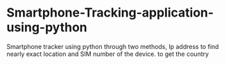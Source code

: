 # Smartphone-Tracking-application-using-python
Smartphone tracker using python through two methods, Ip address to find nearly exact location and SIM number of the device. to get the country 
